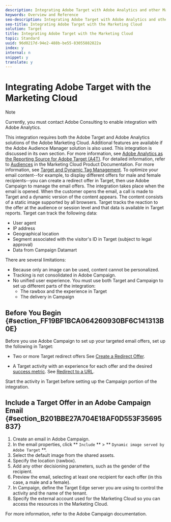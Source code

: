 ```yaml
---
description: Integrating Adobe Target with Adobe Analytics and other Marketing Cloud solutions enables the use of the same data, audiences, and metrics in both solutions.
keywords: Overview and Reference
seo-description: Integrating Adobe Target with Adobe Analytics and other Marketing Cloud solutions enables the use of the same data, audiences, and metrics in both solutions.
seo-title: Integrating Adobe Target with the Marketing Cloud
solution: Target
title: Integrating Adobe Target with the Marketing Cloud
topic: Standard
uuid: 96d0217d-94e2-488b-be55-83055882822a
index: y
internal: n
snippet: y
translate: y
---
```


# Integrating Adobe Target with the Marketing Cloud


>[!NOTE]
>
>Currently, you must contact Adobe Consulting to enable integration with Adobe Analytics.


This integration requires both the Adobe Target and Adobe Analytics solutions of the Adobe Marketing Cloud. Additional features are available if the Adobe Audience Manager solution is also used.
This integration is discussed in its own section. For more information, see [Adobe Analytics as the Reporting Source for Adobe Target (A4T)](a4t.md#concept_7540C8C04259434AB6EE33B09F47A1DE). 
For detailed information, refer to [Audiences](https://marketing.adobe.com/resources/help/en_US/mcloud/audience_library.html) in the Marketing Cloud Product Documentation. 
For more information, see [Target and Dynamic Tag Management](https://marketing.adobe.com/resources/help/en_US/dtm/target.html). 
To optimize your email content--for example, to display different offers for male and female recipients--you can create a redirect offer in Target, then use Adobe Campaign to manage the email offers.
The integration takes place when the email is opened. When the customer opens the email, a call is made to Target and a dynamic version of the content appears. The content consists of a static image supported by all browsers. Target tracks the reaction to the offer at the audience or session level and that data is available in Target reports.
Target can track the following data:

* User agent
* IP address
* Geographical location
* Segment associated with the visitor's ID in Target (subject to legal approval)
* Data from Campaign Datamart

There are several limitations:

* Because only an image can be used, content cannot be personalized.
* Tracking is not consolidated in Adobe Campaign.
* No unified user experience. You must use both Target and Campaign to set up different parts of the integration: 
    * The rawbox and the experience in Target
    * The delivery in Campaign




## Before You Begin {#section_FF19BF1BCA064260930BF6C141313B0E}

Before you use Adobe Campaign to set up your targeted email offers, set up the following in Target:

* Two or more Target redirect offers See [Create a Redirect Offer](https://marketing.adobe.com/resources/help/en_US/target/target/t_offer_redirect.html). 

* A Target activity with an experience for each offer and the desired [success metric](https://marketing.adobe.com/resources/help/en_US/target/target/r_success_metrics.html). See [Redirect to a URL](https://marketing.adobe.com/resources/help/en_US/target/target/t_redirect_offer.html). 


Start the activity in Target before setting up the Campaign portion of the integration.

## Include a Target Offer in an Adobe Campaign Email {#section_B201BBE27A704E18AF0D553F35695837}


1. Create an email in Adobe Campaign.
1. In the email properties, click ** `Include` ** > ** `Dynamic image served by Adobe Target` **.
1. Select the default image from the shared assets.
1. Specify the location (rawbox).
1. Add any other decisioning parameters, such as the gender of the recipient.
1. Preview the email, selecting at least one recipient for each offer (in this case, a male and a female).
1. In Campaign, define the Target Edge server you are using to control the activity and the name of the tenant.
1. Specify the external account used for the Marketing Cloud so you can access the resources in the Marketing Cloud.

For more information, refer to the Adobe Campaign documentation.
